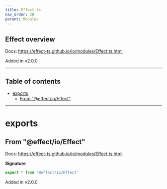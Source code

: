 ```yaml
---
title: Effect.ts
nav_order: 28
parent: Modules
---
```


## Effect overview

Docs: https://effect-ts.github.io/io/modules/Effect.ts.html

Added in v2.0.0

---

<h2 class="text-delta">Table of contents</h2>

- [exports](#exports)
  - [From "@effect/io/Effect"](#from-effectioeffect)

---

# exports

## From "@effect/io/Effect"

Docs: https://effect-ts.github.io/io/modules/Effect.ts.html

**Signature**

```ts
export * from '@effect/io/Effect'
```

Added in v2.0.0
